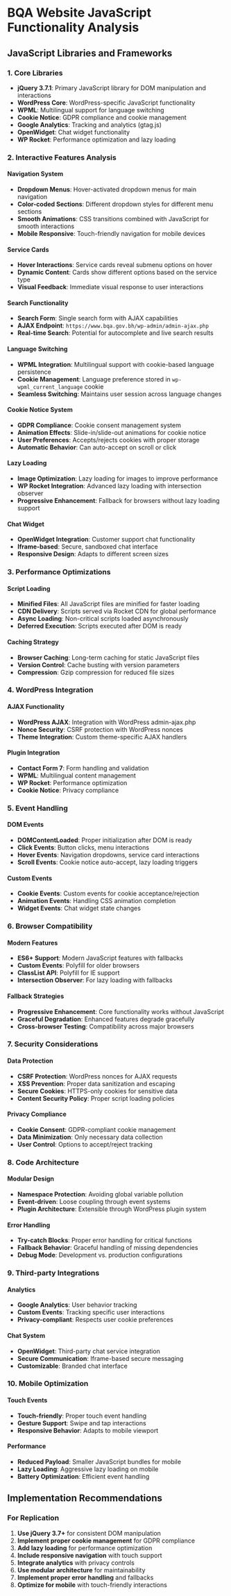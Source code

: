 # BQA Website JavaScript Functionality Analysis

## JavaScript Libraries and Frameworks

### 1. Core Libraries
- **jQuery 3.7.1**: Primary JavaScript library for DOM manipulation and interactions
- **WordPress Core**: WordPress-specific JavaScript functionality
- **WPML**: Multilingual support for language switching
- **Cookie Notice**: GDPR compliance and cookie management
- **Google Analytics**: Tracking and analytics (gtag.js)
- **OpenWidget**: Chat widget functionality
- **WP Rocket**: Performance optimization and lazy loading

### 2. Interactive Features Analysis

#### Navigation System
- **Dropdown Menus**: Hover-activated dropdown menus for main navigation
- **Color-coded Sections**: Different dropdown styles for different menu sections
- **Smooth Animations**: CSS transitions combined with JavaScript for smooth interactions
- **Mobile Responsive**: Touch-friendly navigation for mobile devices

#### Service Cards
- **Hover Interactions**: Service cards reveal submenu options on hover
- **Dynamic Content**: Cards show different options based on the service type
- **Visual Feedback**: Immediate visual response to user interactions

#### Search Functionality
- **Search Form**: Single search form with AJAX capabilities
- **AJAX Endpoint**: `https://www.bqa.gov.bh/wp-admin/admin-ajax.php`
- **Real-time Search**: Potential for autocomplete and live search results

#### Language Switching
- **WPML Integration**: Multilingual support with cookie-based language persistence
- **Cookie Management**: Language preference stored in `wp-wpml_current_language` cookie
- **Seamless Switching**: Maintains user session across language changes

#### Cookie Notice System
- **GDPR Compliance**: Cookie consent management system
- **Animation Effects**: Slide-in/slide-out animations for cookie notice
- **User Preferences**: Accepts/rejects cookies with proper storage
- **Automatic Behavior**: Can auto-accept on scroll or click

#### Lazy Loading
- **Image Optimization**: Lazy loading for images to improve performance
- **WP Rocket Integration**: Advanced lazy loading with intersection observer
- **Progressive Enhancement**: Fallback for browsers without lazy loading support

#### Chat Widget
- **OpenWidget Integration**: Customer support chat functionality
- **Iframe-based**: Secure, sandboxed chat interface
- **Responsive Design**: Adapts to different screen sizes

### 3. Performance Optimizations

#### Script Loading
- **Minified Files**: All JavaScript files are minified for faster loading
- **CDN Delivery**: Scripts served via Rocket CDN for global performance
- **Async Loading**: Non-critical scripts loaded asynchronously
- **Deferred Execution**: Scripts executed after DOM is ready

#### Caching Strategy
- **Browser Caching**: Long-term caching for static JavaScript files
- **Version Control**: Cache busting with version parameters
- **Compression**: Gzip compression for reduced file sizes

### 4. WordPress Integration

#### AJAX Functionality
- **WordPress AJAX**: Integration with WordPress admin-ajax.php
- **Nonce Security**: CSRF protection with WordPress nonces
- **Theme Integration**: Custom theme-specific AJAX handlers

#### Plugin Integration
- **Contact Form 7**: Form handling and validation
- **WPML**: Multilingual content management
- **WP Rocket**: Performance optimization
- **Cookie Notice**: Privacy compliance

### 5. Event Handling

#### DOM Events
- **DOMContentLoaded**: Proper initialization after DOM is ready
- **Click Events**: Button clicks, menu interactions
- **Hover Events**: Navigation dropdowns, service card interactions
- **Scroll Events**: Cookie notice auto-accept, lazy loading triggers

#### Custom Events
- **Cookie Events**: Custom events for cookie acceptance/rejection
- **Animation Events**: Handling CSS animation completion
- **Widget Events**: Chat widget state changes

### 6. Browser Compatibility

#### Modern Features
- **ES6+ Support**: Modern JavaScript features with fallbacks
- **Custom Events**: Polyfill for older browsers
- **ClassList API**: Polyfill for IE support
- **Intersection Observer**: For lazy loading with fallbacks

#### Fallback Strategies
- **Progressive Enhancement**: Core functionality works without JavaScript
- **Graceful Degradation**: Enhanced features degrade gracefully
- **Cross-browser Testing**: Compatibility across major browsers

### 7. Security Considerations

#### Data Protection
- **CSRF Protection**: WordPress nonces for AJAX requests
- **XSS Prevention**: Proper data sanitization and escaping
- **Secure Cookies**: HTTPS-only cookies for sensitive data
- **Content Security Policy**: Proper script loading policies

#### Privacy Compliance
- **Cookie Consent**: GDPR-compliant cookie management
- **Data Minimization**: Only necessary data collection
- **User Control**: Options to accept/reject tracking

### 8. Code Architecture

#### Modular Design
- **Namespace Protection**: Avoiding global variable pollution
- **Event-driven**: Loose coupling through event systems
- **Plugin Architecture**: Extensible through WordPress plugin system

#### Error Handling
- **Try-catch Blocks**: Proper error handling for critical functions
- **Fallback Behavior**: Graceful handling of missing dependencies
- **Debug Mode**: Development vs. production configurations

### 9. Third-party Integrations

#### Analytics
- **Google Analytics**: User behavior tracking
- **Custom Events**: Tracking specific user interactions
- **Privacy-compliant**: Respects user cookie preferences

#### Chat System
- **OpenWidget**: Third-party chat service integration
- **Secure Communication**: Iframe-based secure messaging
- **Customizable**: Branded chat interface

### 10. Mobile Optimization

#### Touch Events
- **Touch-friendly**: Proper touch event handling
- **Gesture Support**: Swipe and tap interactions
- **Responsive Behavior**: Adapts to mobile viewport

#### Performance
- **Reduced Payload**: Smaller JavaScript bundles for mobile
- **Lazy Loading**: Aggressive lazy loading on mobile
- **Battery Optimization**: Efficient event handling

## Implementation Recommendations

### For Replication
1. **Use jQuery 3.7+** for consistent DOM manipulation
2. **Implement proper cookie management** for GDPR compliance
3. **Add lazy loading** for performance optimization
4. **Include responsive navigation** with touch support
5. **Integrate analytics** with privacy controls
6. **Use modular architecture** for maintainability
7. **Implement proper error handling** and fallbacks
8. **Optimize for mobile** with touch-friendly interactions

